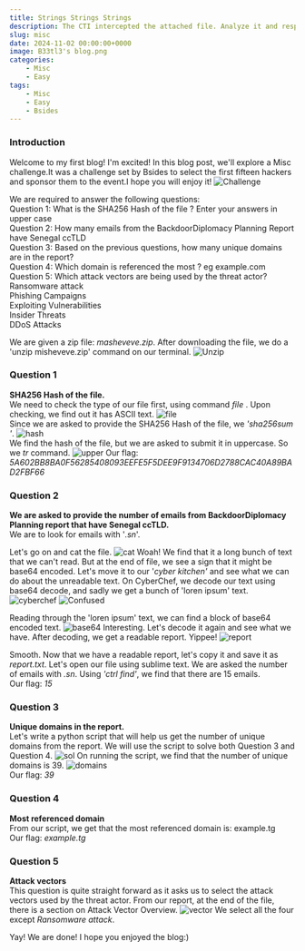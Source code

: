 ```yaml
---
title: Strings Strings Strings
description: The CTI intercepted the attached file. Analyze it and respond to the questions. Download the attached file and make sense out of it.
slug: misc
date: 2024-11-02 00:00:00+0000
image: B33tl3's blog.png
categories:
    - Misc
    - Easy
tags:
    - Misc
    - Easy
    - Bsides
---
```


### Introduction
Welcome to my first blog! I'm excited! In this blog post, we'll explore a Misc challenge.It was a challenge set by Bsides to select the first fifteen hackers and sponsor them to the event.I hope you will enjoy it!
![Challenge](strings_strings.png)

We are required to answer the following questions: <br>
Question 1: What is the SHA256 Hash of the file ? Enter your answers in upper case<br>
Question 2: How many emails from the BackdoorDiplomacy Planning Report have Senegal ccTLD<br>
Question 3: Based on the previous questions, how many unique domains are in the report?<br>
Question 4: Which domain is referenced the most ? eg example.com<br>
Question 5: Which attack vectors are being used by the threat actor?<br>
            Ransomware attack<br>
            Phishing Campaigns<br>
            Exploiting Vulnerabilities<br>
            Insider Threats<br>
            DDoS Attacks<br>

We are given a zip file: _masheveve.zip_. After downloading the file, we do a 'unzip misheveve.zip' command on our terminal. ![Unzip](unzip.png)

### Question 1
**SHA256 Hash of the file.**<br>
We need to check the type of our file first, using command _file <filename>_. Upon checking, we find out it has ASCII text.
![file](file.png)<br>
Since we are asked to provide the SHA256 Hash of the file, we _'sha256sum <filename>'_. 
![hash](hash.png)<br>
We find the hash of the file, but we are asked to submit it in uppercase. So we _tr_ command. 
![upper](upper.png)
Our flag: _5A602BB8BA0F56285408093EEFE5F5DEE9F9134706D2788CAC40A89BAD2FBF66_

### Question 2
**We are asked to provide the number of emails from BackdoorDiplomacy Planning report that have Senegal ccTLD.**<br>
We are to look for emails with '_.sn_'.

Let's go on and cat the file. ![cat](cat.png) Woah! We find that it a long bunch of text that we can't read. But at the end of file, we see a sign that it might be base64 encoded. 
Let's move it to our '_cyber kitchen'_ and see what we can do about the unreadable text. On CyberChef, we decode our text using base64 decode, and sadly we get a bunch of 'loren ipsum' text. ![cyberchef](cyberchef.png)
![Confused](confused.gif)

Reading through the 'loren ipsum' text, we can find a block of base64 encoded text. ![base64](base64.png) Interesting. Let's decode it again and see what we have. After decoding, we get a readable report. Yippee! ![report](report.png)

Smooth. Now that we have a readable report, let's copy it and save it as _report.txt_. Let's open our file using sublime text. We are asked the number of emails with _.sn_. Using _'ctrl find'_, we find that there are 15 emails.<br>
Our flag: _15_

### Question 3
**Unique domains in the report.**<br>
Let's write a python script that will help us get the number of unique domains from the report. We will use the script to solve both Question 3 and Question 4.
![sol](sol.png)
On running the script, we find that the number of unique domains is 39.
![domains](domains.png)<br>
Our flag: _39_

### Question 4
**Most referenced domain**<br>
From our script, we get that the most referenced domain is: example.tg<br>
Our flag: _example.tg_

### Question 5
**Attack vectors**<br>
This question is quite straight forward as it asks us to select the attack vectors used by the threat actor. From our report, at the end of the file, there is a section on Attack Vector Overview.
![vector](vector.png)
We select all the four except _Ransomware attack_.

Yay! We are done!
I hope you enjoyed the blog:)

